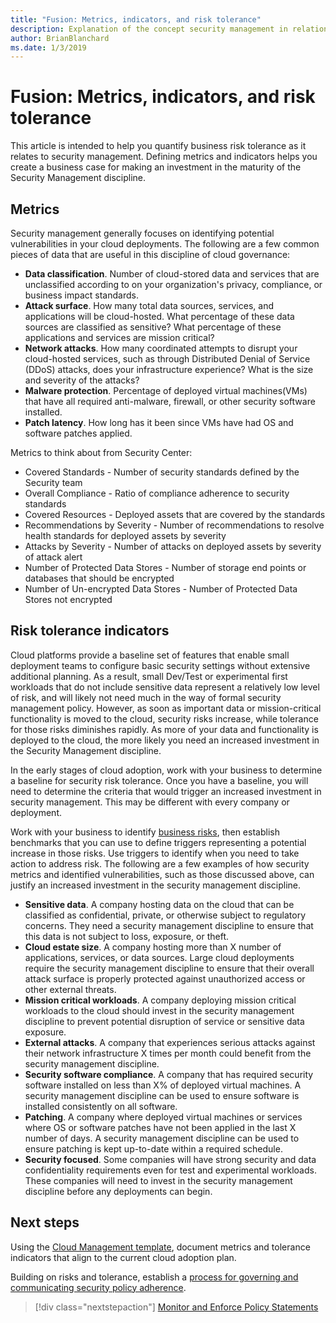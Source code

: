 ```yaml
---
title: "Fusion: Metrics, indicators, and risk tolerance"
description: Explanation of the concept security management in relation to cloud governance
author: BrianBlanchard
ms.date: 1/3/2019
---
```


# Fusion: Metrics, indicators, and risk tolerance

This article is intended to help you quantify business risk tolerance as it relates to security management. Defining metrics and indicators helps you create a business case for making an investment in the maturity of the Security Management discipline.

## Metrics 

Security management generally focuses on identifying potential vulnerabilities in your cloud deployments. The following are a few common pieces of data that are useful in this discipline of cloud governance:

- **Data classification**. Number of cloud-stored data and services that are unclassified according to on your organization's privacy, compliance, or business impact standards.
- **Attack surface**. How many total data sources, services, and applications will be cloud-hosted. What percentage of these data sources are classified as sensitive? What percentage of these applications and services are mission critical?
- **Network attacks**. How many coordinated attempts to disrupt your cloud-hosted services, such as through Distributed Denial of Service (DDoS) attacks, does your infrastructure experience? What is the size and severity of the attacks?
- **Malware protection**. Percentage of deployed virtual machines(VMs) that have all required anti-malware, firewall, or other security software installed.
- **Patch latency**. How long has it been since VMs have had OS and software patches applied.

Metrics to think about from Security Center:

* Covered Standards - Number of security standards defined by the Security team
* Overall Compliance - Ratio of compliance adherence to security standards
* Covered Resources - Deployed assets that are covered by the standards
* Recommendations by Severity - Number of recommendations to resolve health standards for deployed assets by severity
* Attacks by Severity - Number of attacks on deployed assets by severity of attack alert
* Number of Protected Data Stores - Number of storage end points or databases that should be encrypted
* Number of Un-encrypted Data Stores - Number of Protected Data Stores not encrypted


## Risk tolerance indicators

Cloud platforms provide a baseline set of features that enable small deployment teams to configure basic security settings without extensive additional planning. As a result, small Dev/Test or experimental first workloads that do not include sensitive data represent a relatively low level of risk, and will likely not need much in the way of formal security management policy. However, as soon as important data or mission-critical functionality is moved to the cloud, security risks increase, while tolerance for those risks diminishes rapidly. As more of your data and functionality is deployed to the cloud, the more likely you need an increased investment in the Security Management discipline.

In the early stages of cloud adoption, work with your business to determine a baseline for security risk tolerance. Once you have a baseline, you will need to determine the criteria that would trigger an increased investment in security management. This may be different with every company or deployment.

 Work with your business to identify [business risks](business-risks.md), then establish benchmarks that you can use to define triggers representing a potential increase in those risks. Use triggers to identify when you need to take action to address risk. The following are a few examples of how security metrics and identified vulnerabilities, such as those discussed above, can justify an increased investment in the security management discipline.

- **Sensitive data**. A company hosting data on the cloud that can be classified as confidential, private, or otherwise subject to regulatory concerns. They need a security management discipline to ensure that this data is not subject to loss, exposure, or theft.
- **Cloud estate size**. A company hosting more than X number of applications, services, or data sources. Large cloud deployments require the security management discipline to ensure that their overall attack surface is properly protected against unauthorized access or other external threats.
- **Mission critical workloads**. A company deploying mission critical workloads to the cloud should invest in the security management discipline to prevent potential disruption of service or sensitive data exposure.
- **External attacks**. A company that experiences serious attacks against their network infrastructure X times per month could benefit from the security management discipline.  
- **Security software compliance**. A company that has required security software installed on less than X% of deployed virtual machines. A security management discipline can be used to ensure software is installed consistently on all software.
- **Patching**. A company where deployed virtual machines or services where OS or software patches have not been applied in the last X number of days. A security management discipline can be used to ensure patching is kept up-to-date within a required schedule.
- **Security focused**. Some companies will have strong security and data confidentiality requirements even for test and experimental workloads. These companies will need to invest in the security management discipline before any deployments can begin.


## Next steps

Using the [Cloud Management template](./template.md), document metrics and tolerance indicators that align to the current cloud adoption plan.

Building on risks and tolerance, establish a [process for governing and communicating security policy adherence](processes.md).

> [!div class="nextstepaction"]
> [Monitor and Enforce Policy Statements](./processes.md)
